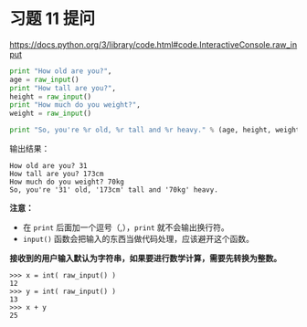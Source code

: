 # 习题 11 提问

https://docs.python.org/3/library/code.html#code.InteractiveConsole.raw_input

```python
print "How old are you?",
age = raw_input()
print "How tall are you?",
height = raw_input()
print "How much do you weight?",
weight = raw_input()

print "So, you're %r old, %r tall and %r heavy." % (age, height, weight)
```

输出结果：
```
How old are you? 31
How tall are you? 173cm
How much do you weight? 70kg
So, you're '31' old, '173cm' tall and '70kg' heavy.
```

**注意：**
- 在 `print` 后面加一个逗号（,），`print` 就不会输出换行符。
- `input()` 函数会把输入的东西当做代码处理，应该避开这个函数。

**接收到的用户输入默认为字符串，如果要进行数学计算，需要先转换为整数。**
```
>>> x = int( raw_input() )
12
>>> y = int( raw_input() )
13
>>> x + y
25
```